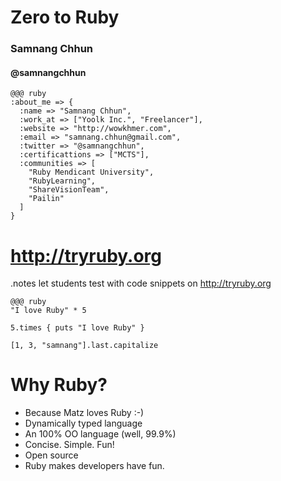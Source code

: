 <!SLIDE title center>
# Zero to Ruby #
### Samnang Chhun ###
#### @samnangchhun ####

<!SLIDE about_me>

	@@@ ruby
    :about_me => {
      :name => "Samnang Chhun",
      :work_at => ["Yoolk Inc.", "Freelancer"],
      :website => "http://wowkhmer.com",
      :email => "samnang.chhun@gmail.com",
      :twitter => "@samnangchhun",
      :certificattions => ["MCTS"],
      :communities => [
        "Ruby Mendicant University",
        "RubyLearning",
		"ShareVisionTeam",
        "Pailin"
      ]
    }

<!SLIDE try_ruby>
# http://tryruby.org #
.notes let students test with code snippets on http://tryruby.org

	@@@ ruby
	"I love Ruby" * 5
	
	5.times { puts "I love Ruby" }
	
	[1, 3, "samnang"].last.capitalize

<!SLIDE why_ruby bullets>

# Why Ruby? #

* Because Matz loves Ruby :-)
* Dynamically typed language
* An 100% OO language (well, 99.9%)
* Concise. Simple. Fun!
* Open source
* Ruby makes developers have fun.